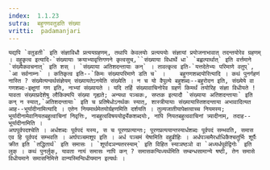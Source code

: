 ```yaml
---
index:  1.1.23
sutra:  बहुगणवतुडति संख्या
vritti:  padamanjari
---
```


	यद्यपि `वतुडती` इति संज्ञाविधौ प्रत्ययग्रहणम्, तथापि केवलयोः प्रत्यययोः संज्ञायां प्रयोजनाभावात् तदन्तयोरेव ग्रहणम् । वहुकृत्व इत्यादि-`संख्यायाः क्रयाभ्यावृत्तिगणने कृत्वसुच्,``संख्याया विधार्थे धा` `बह्वल्पार्थात्` इति वर्त्तमाने `संख्यैकवचनात्` इति शस् । `संख्याया अतिशदन्तायाः कन्` । तावत्कृत्व इति-`यत्तदेतेभ्यः परिमाणे वतुप्`, `आ सर्वनाम्नः` । कतिकृत्व इति--`किमः संख्यापरिमाणे डति च` ।	बहुगणशब्दयोरित्यादि । कथं पुनर्गहणं नास्ति ? संख्येत्यन्वर्थसंज्ञेयम् संख्यायतेऽनयेति संख्येति । न च यो वैपुल्ये बहुशब्दः--बहुरोदन इति, संख्येये वा गणशब्दः-इक्षूणां गण इति, नाभ्यां संख्यायते । यदि तर्हि संख्यावाचिनोरेव ग्रहणं किमर्थं तयोरिह संज्ञा विधीयते ! यावता संख्याप्रदेशेषु लौकिक्यपि संख्या गृह्यते; अन्यथा पञ्चकः, सप्तक इत्यादौ `संख्याया अतिशदन्तायाः` इति कन् न स्यात्,`अतिशदन्तायाः` इति च प्रतिषेधोऽनर्थकः स्यात्, शास्त्रीयायाः संख्यायास्तिशदन्ताया अभावादित्यत आह--भूर्यादीनामित्यादि । एतेन नियमार्थमेतयोर्ग्रहणमिति दर्शयति । तुल्यजातीयापेक्षत्वाच्च नियमस्य; भूर्यादीनामेवानियतबहुत्वाचिनां निवृत्तिः, नाबहुत्वविषययोर्द्व्येकशब्दयोः, नापि नियतबहुत्ववाचिनां त्र्यादीनाम्, तदाह--भूर्यादीनामिति ।
	अघपूर्वपदश्चेति । अर्धशब्दः पूर्वपदं यस्य, स च पूरणप्रत्यान्तः; पूरणप्रत्ययान्तस्यार्धशब्दः पूर्वपदं सम्भवति, समास एव हि पूर्वपदं सम्भवति । अर्घपञ्चमशूप इति । अर्ध पञ्चमं येषामिति वहुव्रीहिः । अर्धपञ्चमैरर्धाधिकैश्चतुर्भिः शूर्पैः क्रीत इति `तद्धितार्थ` इति समासः । `शूर्पादञन्यतरस्याम्` इति विहित स्याञष्ठञो वा `अध्यर्धपूर्वद्विगोः` इति लुक् । कथं पुनर्लुक्, यावता नायं समासः नापि कन् ? समासकन्विध्यर्थमिति सम्बन्धसामान्ये षष्ठी, तेन समासे विधीयमाने समासनिमित्ते वान्यस्मिन्विधीयमान इत्यर्थः ।
